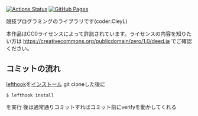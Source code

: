 [![Actions Status](https://github.com/luckylat/library/workflows/verify/badge.svg)](https://github.com/luckylat/library/actions)
[![GitHub Pages](https://img.shields.io/static/v1?label=GitHub+Pages&message=+&color=brightgreen&logo=github)](https://luckylat.github.io/library/)

競技プログラミングのライブラリです(coder:CleyL)

本作品はCC0ライセンスによって許諾されています。ライセンスの内容を知りたい方は https://creativecommons.org/publicdomain/zero/1.0/deed.ja でご確認ください。

## コミットの流れ
[lefthook](https://github.com/evilmartians/lefthook)を[インストール](https://github.com/evilmartians/lefthook/blob/master/docs/install.md)
git cloneした後に
```
$ lefthook install
```
を実行
後は通常通りコミットすればコミット前にverifyを動かしてくれる
